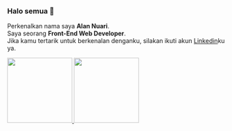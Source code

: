 ### Halo semua 👋

Perkenalkan nama saya **Alan Nuari**.  
Saya seorang **Front-End Web Developer**.  
Jika kamu tertarik untuk berkenalan denganku, silakan ikuti akun [Linkedin](https://www.linkedin.com/in/alan-nuari/)ku ya.

<p align="left">
  <a href="https://github.com/alannuari">
    <img height="150em" src="https://github-readme-stats-eight-theta.vercel.app/api?username=alannuari&show_icons=true&theme=react&include_all_commits=true&count_private=true"/>
    <img height="150em" src="https://github-readme-stats-eight-theta.vercel.app/api/top-langs/?username=alannuari&layout=compact&langs_count=8&theme=react"/>
  </a>
</p>
